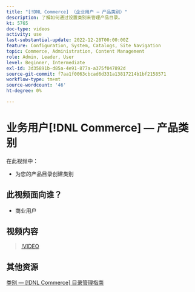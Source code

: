 ```yaml
---
title: "[!DNL Commerce] （企业用户 — 产品类别）"
description: 了解如何通过设置类别来管理产品目录。
kt: 5765
doc-type: videos
activity: use
last-substantial-update: 2022-12-28T00:00:00Z
feature: Configuration, System, Catalogs, Site Navigation
topic: Commerce, Administration, Content Management
role: Admin, Leader, User
level: Beginner, Intermediate
exl-id: 3d35891b-d85a-4e91-877a-a375f047892d
source-git-commit: f7aa1f0063cbcad6d331a13817214b1bf2158571
workflow-type: tm+mt
source-wordcount: '46'
ht-degree: 0%

---
```


# 业务用户[!DNL Commerce] — 产品类别

在此视频中：

- 为您的产品目录创建类别

## 此视频面向谁？

- 商业用户

## 视频内容

>[!VIDEO](https://video.tv.adobe.com/v/35950?quality=12&learn=on)

## 其他资源

[类别 —  [!DNL Commerce] 目录管理指南](https://experienceleague.adobe.com/docs/commerce-admin/catalog/categories/categories.html?lang=zh-Hans)
